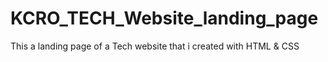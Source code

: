 # KCRO_TECH_Website_landing_page
This a landing page of a Tech website that i created with HTML &amp; CSS 
